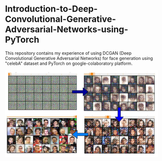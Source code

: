 # Introduction-to-Deep-Convolutional-Generative-Adversarial-Networks-using-PyTorch
This repository contains my experience of using DCGAN (Deep Convolutional Generative Adversarial Networks) for face generation using "celebA" dataset and PyTorch on google-colaboratory platform.

![Training Instances](final.JPG)
